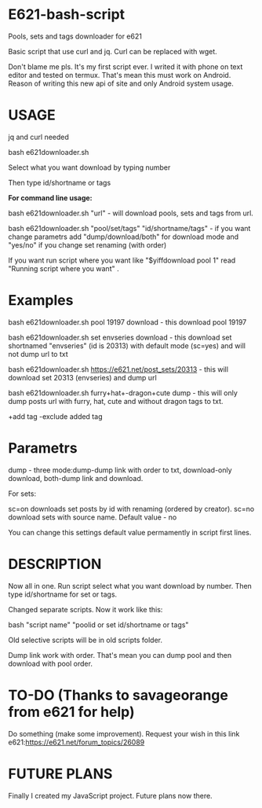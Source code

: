 # E621-bash-script

Pools, sets and tags  downloader for e621

Basic script that use curl and jq. Curl can be replaced with wget.

Don't blame me pls. It's my first script ever. I writed it with phone on text editor and tested on termux. That's mean this must work on Android. Reason of writing this new api of site and only Android system usage. 


# USAGE

jq and curl needed

bash e621downloader.sh

Select what you want download by typing number

Then type id/shortname or tags

<b> For command line usage:</b>

bash e621downloader.sh "url" - will download pools, sets and tags from url.

bash e621downloader.sh "pool/set/tags" "id/shortname/tags" - if you want change parametrs add "dump/download/both" for download mode and "yes/no" if you change set renaming (with order)

If you want run script where you want like "$yiffdownload pool 1" read "Running script where you want" . 

# Examples

bash e621downloader.sh pool 19197 download - this download pool 19197

bash e621downloader.sh set envseries download - this download set shortnamed "envseries" (id is 20313) with default mode (sc=yes) and will not dump url to txt

bash e621downloader.sh https://e621.net/post_sets/20313 - this will download set 20313 (envseries) and dump url

bash e621downloader.sh furry+hat+-dragon+cute dump - this will only dump posts url with furry, hat, cute and without dragon tags to txt. 

+add tag
-exclude added tag

# Parametrs

dump - three mode:dump-dump link with order to txt, download-only download, both-dump link and download. 

For sets:

sc=on downloads set posts by id with renaming (ordered by creator). sc=no download sets with source name. Default value - no

You can change this settings default value permamently in script first lines. 

# DESCRIPTION
Now all in one. Run script select what you want download by number. Then type id/shortname for set or tags. 

Changed separate scripts. Now it work like this:

bash "script name" "poolid or set id/shortname or tags" 

Old selective scripts will be in old scripts folder. 

Dump link work with order. That's mean you can dump pool and then download with pool order. 

# TO-DO (Thanks to savageorange from e621 for help) 

Do something (make some improvement). Request your wish in this link e621:https://e621.net/forum_topics/26089

# FUTURE PLANS

Finally I created my JavaScript project. Future plans now there.
